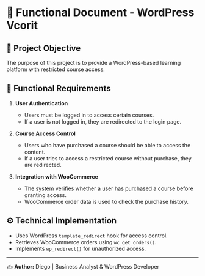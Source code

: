 
# 📌 Functional Document - WordPress Vcorit

## 🎯 Project Objective
The purpose of this project is to provide a WordPress-based learning platform with restricted course access.

## 📌 Functional Requirements
1. **User Authentication**
   - Users must be logged in to access certain courses.
   - If a user is not logged in, they are redirected to the login page.

2. **Course Access Control**
   - Users who have purchased a course should be able to access the content.
   - If a user tries to access a restricted course without purchase, they are redirected.

3. **Integration with WooCommerce**
   - The system verifies whether a user has purchased a course before granting access.
   - WooCommerce order data is used to check the purchase history.

## ⚙️ Technical Implementation
- Uses WordPress `template_redirect` hook for access control.
- Retrieves WooCommerce orders using `wc_get_orders()`.
- Implements `wp_redirect()` for unauthorized access.

---
✍️ **Author:** Diego | Business Analyst & WordPress Developer  
